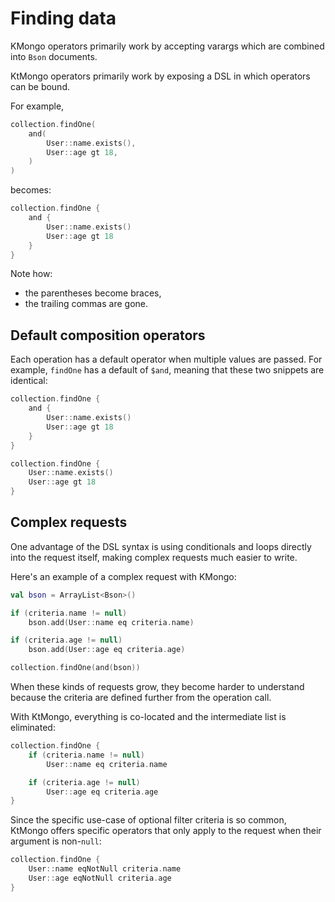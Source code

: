 # Finding data

KMongo operators primarily work by accepting varargs which are combined into `Bson` documents.

KtMongo operators primarily work by exposing a DSL in which operators can be bound.

For example,

```kotlin title="Using KMongo"
collection.findOne(
	and(
		User::name.exists(),
		User::age gt 18,
	)
)
```

becomes:

```kotlin title="Using KtMongo"
collection.findOne {
	and {
		User::name.exists()
		User::age gt 18
	}
}
```

Note how:

- the parentheses become braces,
- the trailing commas are gone.

## Default composition operators

Each operation has a default operator when multiple values are passed. For example, `findOne` has a default of `$and`, meaning that these two snippets are identical:

```kotlin
collection.findOne {
	and {
		User::name.exists()
		User::age gt 18
	}
}
```

```kotlin
collection.findOne {
	User::name.exists()
	User::age gt 18
}
```

## Complex requests

One advantage of the DSL syntax is using conditionals and loops directly into the request itself, making complex requests much easier to write.

Here's an example of a complex request with KMongo:

```kotlin title="Using KMongo"
val bson = ArrayList<Bson>()

if (criteria.name != null)
	bson.add(User::name eq criteria.name)

if (criteria.age != null)
	bson.add(User::age eq criteria.age)

collection.findOne(and(bson))
```

When these kinds of requests grow, they become harder to understand because the criteria are defined further from the operation call.

With KtMongo, everything is co-located and the intermediate list is eliminated:

```kotlin title="Using KtMongo"
collection.findOne {
	if (criteria.name != null)
		User::name eq criteria.name

	if (criteria.age != null)
		User::age eq criteria.age
}
```

Since the specific use-case of optional filter criteria is so common, KtMongo offers specific operators that only apply to the request when their argument is non-`null`:

```kotlin title="Using KtMongo"
collection.findOne {
	User::name eqNotNull criteria.name
	User::age eqNotNull criteria.age
}
```
